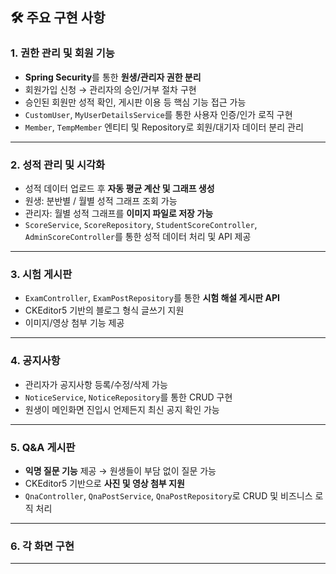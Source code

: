 ## 🛠️ 주요 구현 사항

### 1. 권한 관리 및 회원 기능
- **Spring Security**를 통한 **원생/관리자 권한 분리**
- 회원가입 신청 → 관리자의 승인/거부 절차 구현
- 승인된 회원만 성적 확인, 게시판 이용 등 핵심 기능 접근 가능
- `CustomUser`, `MyUserDetailsService`를 통한 사용자 인증/인가 로직 구현
- `Member`, `TempMember` 엔티티 및 Repository로 회원/대기자 데이터 분리 관리

---

### 2. 성적 관리 및 시각화
- 성적 데이터 업로드 후 **자동 평균 계산 및 그래프 생성**
- 원생: 분반별 / 월별 성적 그래프 조회 가능
- 관리자: 월별 성적 그래프를 **이미지 파일로 저장 가능**
- `ScoreService`, `ScoreRepository`, `StudentScoreController`, `AdminScoreController`를 통한 성적 데이터 처리 및 API 제공

---

### 3. 시험 게시판
- `ExamController`, `ExamPostRepository`를 통한 **시험 해설 게시판 API**
- CKEditor5 기반의 블로그 형식 글쓰기 지원
- 이미지/영상 첨부 기능 제공

---

### 4. 공지사항
- 관리자가 공지사항 등록/수정/삭제 가능
- `NoticeService`, `NoticeRepository`를 통한 CRUD 구현
- 원생이 메인화면 진입시 언제든지 최신 공지 확인 가능

---

### 5. Q&A 게시판
- **익명 질문 기능** 제공 → 원생들이 부담 없이 질문 가능
- CKEditor5 기반으로 **사진 및 영상 첨부 지원**
- `QnaController`, `QnaPostService`, `QnaPostRepository`로 CRUD 및 비즈니스 로직 처리

---

### 6. 각 화면 구현

---
